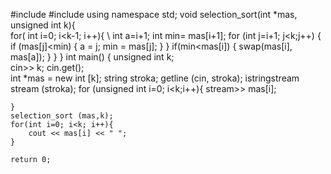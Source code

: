 #include <iostream>
#include <sstream>
using namespace std;
void selection_sort(int *mas, unsigned int k){  
 for( int i=0; i<k-1; i++){ \\
     int a=i+1;
     int min= mas[i+1];
     for (int j=i+1; j<k;j++) {
         if (mas[j]<min) {
             a = j;
             min = mas[j];
         }
     }
     if(min<mas[i]) {
         swap(mas[i], mas[a]);
     }
     }
 }
int main()
{
    unsigned int k;                            
    cin>> k;
    cin.get();                                  
    int *mas = new int [k];
    string stroka;
    getline (cin, stroka);
    istringstream stream (stroka);
    for (unsigned int i=0; i<k;i++){
        stream>> mas[i];


    }
    selection_sort (mas,k);
    for(int i=0; i<k; i++){
        cout << mas[i] << " ";
    }

    return 0;
